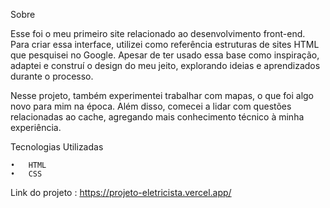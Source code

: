 Sobre

Esse foi o meu primeiro site relacionado ao desenvolvimento front-end. Para criar essa interface, utilizei como referência estruturas de sites HTML que pesquisei no Google. Apesar de ter usado essa base como inspiração, adaptei e construí o design do meu jeito, explorando ideias e aprendizados durante o processo.

Nesse projeto, também experimentei trabalhar com mapas, o que foi algo novo para mim na época. Além disso, comecei a lidar com questões relacionadas ao cache, agregando mais conhecimento técnico à minha experiência.

Tecnologias Utilizadas

	•	HTML
	•	CSS

Link do projeto :
https://projeto-eletricista.vercel.app/
